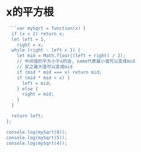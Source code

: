 # x的平方根

```js
 ```var mySqrt = function(x) {
  if (x < 2) return x;
  let left = 1,
    right = x;
  while (right - left > 1) {
    let mid = Math.floor((left + right) / 2);
    // 中间值的平方小于x的话, name代表最小值可以变成mid
    // 反之最大值可以变成mid
    if (mid * mid === x) return mid;
    if (mid * mid < x) {
      left = mid;
    } else {
      right = mid;
    }
  }

  return left;
};

console.log(mySqrt(8));
console.log(mySqrt(5));
console.log(mySqrt(4));
